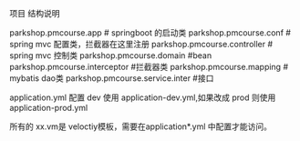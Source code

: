 


项目 结构说明

parkshop.pmcourse.app   # springboot 的启动类
parkshop.pmcourse.conf   # spring mvc 配置类，拦截器在这里注册
parkshop.pmcourse.controller # spring mvc 控制类
parkshop.pmcourse.domain #bean
parkshop.pmcourse.interceptor  #拦截器类
parkshop.pmcourse.mapping # mybatis dao类
parkshop.pmcourse.service.inter #接口

application.yml 配置 dev 使用 application-dev.yml,如果改成 prod 则使用 application-prod.yml

所有的 xx.vm是 veloctiy模板，需要在application*.yml 中配置才能访问。

